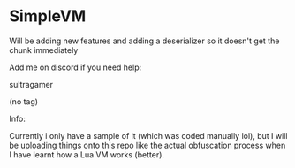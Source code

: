 # SimpleVM
Will be adding new features and adding a deserializer so it doesn't get the chunk immediately

Add me on discord if you need help:

sultragamer

(no tag)

Info:

Currently i only have a sample of it (which was coded manually lol), but I will be uploading things onto this repo like the actual obfuscation process when I have learnt how a Lua VM works (better).
